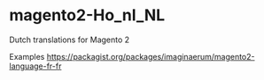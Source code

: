 # magento2-Ho_nl_NL
Dutch translations for Magento 2

Examples
https://packagist.org/packages/imaginaerum/magento2-language-fr-fr
